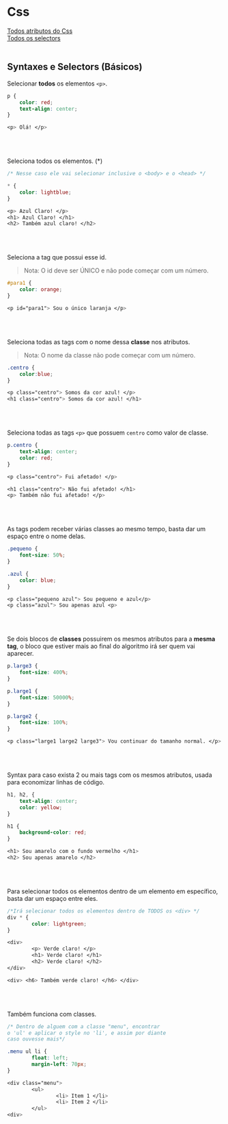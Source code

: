 <!-- text-ident:justify -->

# Css

[Todos atributos do Css](https://www.w3schools.com/cssref/default.asp)<br>
[Todos os selectors](https://www.w3schools.com/cssref/css_selectors.asp)<br><br>

<!-- * [Syntaxes e Selectors](https://github.com/JoaoSodre/Programacao/blob/master/Front-End/Css.md#syntaxes-e-selectors) -->

## Syntaxes e Selectors (Básicos)

Selecionar **todos** os elementos `<p>`.

```css
p {
    color: red;
    text-align: center;
}

<p> Olá! </p>
```

<br>
<br>

Seleciona todos os elementos. (*)

```css
/* Nesse caso ele vai selecionar inclusive o <body> e o <head> */

* {
    color: lightblue;
}

<p> Azul Claro! </p>
<h1> Azul Claro! </h1>
<h2> Também azul claro! </h2>
```

<br><br>

Seleciona a tag que possui esse id.

> Nota: O id deve ser ÚNICO e não pode começar com um número.

```css
#para1 {
    color: orange;
}

<p id="para1"> Sou o único laranja </p>
```

<br>
<br>

Seleciona todas as tags com o nome dessa **classe** nos atributos.

> Nota: O nome da classe não pode começar com um número.

```css
.centro {
    color:blue;
}

<p class="centro"> Somos da cor azul! </p>
<h1 class="centro"> Somos da cor azul! </h1>
```

<br>
<br>

Seleciona todas as tags `<p>` que possuem `centro` como valor de classe.

```css
p.centro {
    text-align: center;
    color: red;
}

<p class="centro"> Fui afetado! </p>

<h1 class="centro"> Não fui afetado! </h1>
<p> Também não fui afetado! </p>
```

<br>
<br>

As tags podem receber várias classes ao mesmo tempo, basta dar um espaço entre o nome delas.

```css
.pequeno {
    font-size: 50%;
}

.azul {
    color: blue;
}

<p class="pequeno azul"> Sou pequeno e azul</p>
<p class="azul"> Sou apenas azul <p>
```

<br>
<br>

Se dois blocos de **classes** possuirem os mesmos atributos para a **mesma tag**, o bloco que estiver mais ao final do algoritmo irá ser quem vai aparecer.

```css
p.large3 {
    font-size: 400%;
}

p.large1 {
    font-size: 50000%;
}

p.large2 {
    font-size: 100%;
}

<p class="large1 large2 large3"> Vou continuar do tamanho normal. </p> 
```

<br>
<br>

Syntax para caso exista 2 ou mais tags com os mesmos atributos, usada para economizar linhas de código.

```css
h1, h2, {
    text-align: center;
    color: yellow;
}

h1 {
    background-color: red;
}

<h1> Sou amarelo com o fundo vermelho </h1>
<h2> Sou apenas amarelo </h2>
```

<br>
<br>

Para selecionar todos os elementos dentro de um elemento em específico, basta dar um espaço entre eles.

```css
/*Irá selecionar todos os elementos dentro de TODOS os <div> */
div * {
        color: lightgreen;
}

<div>
        <p> Verde claro! </p>
        <h1> Verde claro! </h1>
        <h2> Verde claro! </h2>
</div>

<div> <h6> Também verde claro! </h6> </div>
```

<br>
<br>

Também funciona com classes.

```css
/* Dentro de alguem com a classe "menu", encontrar 
o 'ul' e aplicar o style no 'li', e assim por diante
caso ouvesse mais*/

.menu ul li {
        float: left;
        margin-left: 70px;
}

<div class="menu">
        <ul>
                <li> Item 1 </li>
                <li> Item 2 </li>
        </ul>
<div>
```

<!-- ## Animações /// On mause hover /// links -->
